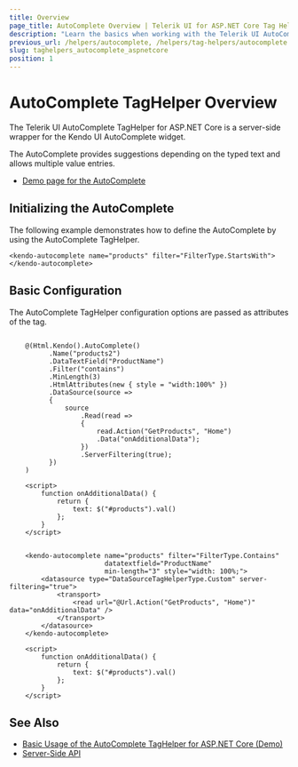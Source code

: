 ```yaml
---
title: Overview
page_title: AutoComplete Overview | Telerik UI for ASP.NET Core Tag Helpers
description: "Learn the basics when working with the Telerik UI AutoComplete TagHelper for ASP.NET Core (MVC 6 or ASP.NET Core MVC)."
previous_url: /helpers/autocomplete, /helpers/tag-helpers/autocomplete
slug: taghelpers_autocomplete_aspnetcore
position: 1
---
```


# AutoComplete TagHelper Overview

The Telerik UI AutoComplete TagHelper for ASP.NET Core is a server-side wrapper for the Kendo UI AutoComplete widget.

The AutoComplete provides suggestions depending on the typed text and allows multiple value entries.

* [Demo page for the AutoComplete](https://demos.telerik.com/aspnet-core/autocomplete/tag-helper)

## Initializing the AutoComplete

The following example demonstrates how to define the AutoComplete by using the AutoComplete TagHelper.

    <kendo-autocomplete name="products" filter="FilterType.StartsWith"></kendo-autocomplete>

## Basic Configuration

The AutoComplete TagHelper configuration options are passed as attributes of the tag.

```cshtml

    @(Html.Kendo().AutoComplete()
          .Name("products2")
          .DataTextField("ProductName")
          .Filter("contains")
          .MinLength(3)
          .HtmlAttributes(new { style = "width:100%" })
          .DataSource(source =>
          {
              source
                  .Read(read =>
                  {
                      read.Action("GetProducts", "Home")
                      .Data("onAdditionalData");
                  })
                  .ServerFiltering(true);
          })
    )

    <script>
        function onAdditionalData() {
            return {
                text: $("#products").val()
            };
        }
    </script>
```
```tagHelper

    <kendo-autocomplete name="products" filter="FilterType.Contains"
                        datatextfield="ProductName"
                        min-length="3" style="width: 100%;">
        <datasource type="DataSourceTagHelperType.Custom" server-filtering="true">
            <transport>
                <read url="@Url.Action("GetProducts", "Home")" data="onAdditionalData" />
            </transport>
        </datasource>
    </kendo-autocomplete>

    <script>
        function onAdditionalData() {
            return {
                text: $("#products").val()
            };
        }
    </script>
```

## See Also

* [Basic Usage of the AutoComplete TagHelper for ASP.NET Core (Demo)](https://demos.telerik.com/aspnet-core/autocomplete/tag-helper)
* [Server-Side API](/api/autocomplete)
